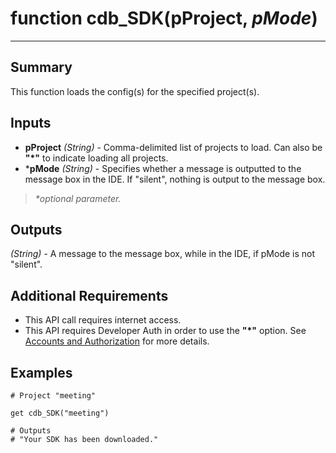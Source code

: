 # function cdb_SDK(pProject, *pMode*)
---

## Summary
This function loads the config(s) for the specified project(s).

## Inputs
* **pProject** *(String)* - Comma-delimited list of projects to load. Can also be **"\*"** to indicate loading all projects.
* \***pMode** *(String)* - Specifies whether a message is outputted to the message box in the IDE. If "silent", nothing is output to the message box.

> _*optional parameter._

## Outputs
*(String)* - A message to the message box, while in the IDE, if pMode is not "silent".

## Additional Requirements
* This API call requires internet access.
* This API requires Developer Auth in order to use the **"\*"** option. See [Accounts and Authorization](AddingUsers.md) for more details.


## Examples
```livecodeserver
# Project "meeting"

get cdb_SDK("meeting")

# Outputs 
# "Your SDK has been downloaded."
``` 